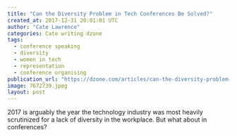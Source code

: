 ```yaml
---
title: "Can the Diversity Problem in Tech Conferences Be Solved?"
created_at: 2017-12-31 20:01:01 UTC
author: "Cate Lawrence"
categories: Cate writing dzone
tags: 
  - conference speaking
  - diversity
  - women in tech
  - representation
  - conference organising
publication_url: "https://dzone.com/articles/can-the-diversity-problem-in-tech-conferences-be-s"
image: 7672739.jpeg
layout: post
---
```

2017 is arguably the year the technology industry was most heavily scrutinized for a lack of diversity in the workplace. But what about in conferences?

